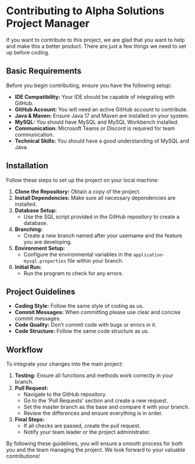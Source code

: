 # Contributing to Alpha Solutions Project Manager

If you want to contribute to this project, we are glad that you want to help and make this a better product. There are just a few things we need to set up before coding.

## Basic Requirements

Before you begin contributing, ensure you have the following setup:

- **IDE Compatibility:** Your IDE should be capable of integrating with GitHub.
- **GitHub Account:** You will need an active GitHub account to contribute.
- **Java & Maven:** Ensure Java 17 and Maven are installed on your system.
- **MySQL:** You should have MySQL and MySQL Workbench installed.
- **Communication:** Microsoft Teams or Discord is required for team communication.
- **Technical Skills:** You should have a good understanding of MySQL and Java.

## Installation

Follow these steps to set up the project on your local machine:

1. **Clone the Repository:** Obtain a copy of the project.
2. **Install Dependencies:** Make sure all necessary dependencies are installed.
3. **Database Setup:**
   - Use the SQL script provided in the GitHub repository to create a database.
4. **Branching:**
   - Create a new branch named after your username and the feature you are developing.
5. **Environment Setup:**
   - Configure the environmental variables in the `application-mysql.properties` file within your branch.
6. **Initial Run:**
   - Run the program to check for any errors.

## Project Guidelines

- **Coding Style:** Follow the same style of coding as us.
- **Commit Messages:** When committing please use clear and concise commit messages.
- **Code Quality:** Don’t commit code with bugs or errors in it.
- **Code Structure:** Follow the same code structure as us.

## Workflow

To integrate your changes into the main project:

1. **Testing:** Ensure all functions and methods work correctly in your branch.
2. **Pull Request:**
   - Navigate to the GitHub repository.
   - Go to the 'Pull Requests' section and create a new request.
   - Set the master branch as the base and compare it with your branch.
   - Review the differences and ensure everything is in order.
3. **Final Steps:**
   - If all checks are passed, create the pull request.
   - Notify your team leader or the project administrator.

By following these guidelines, you will ensure a smooth process for both you and the team managing the project. We look forward to your valuable contributions!
